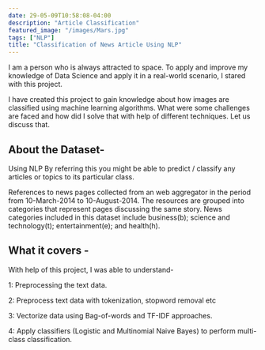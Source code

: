 ```yaml
---
date: 29-05-09T10:58:08-04:00
description: "Article Classification"
featured_image: "/images/Mars.jpg"
tags: ["NLP"]
title: "Classification of News Article Using NLP"
---
```

I am a person who is always attracted to space. To apply and improve my knowledge of Data Science and apply it in a real-world scenario, I stared with this project.

I have created this project to gain knowledge about how images are classified using machine learning algorithms. What were some challenges are faced and how did I solve that with help of different techniques. Let us discuss that.

## About the Dataset-
Using NLP By referring this you might be able to predict / classify any articles or topics to its particular class.

References to news pages collected from an web aggregator in the period from 10-March-2014 to 10-August-2014. The resources are grouped into categories that represent pages discussing the same story. News categories included in this dataset include business(b); science and technology(t); entertainment(e); and health(h).
## What it covers -
With help of this project, I was able to understand-

1: Preprocessing the text data.

2: Preprocess text data with tokenization, stopword removal etc

3: Vectorize data using Bag-of-words and TF-IDF approaches.

4: Apply classifiers (Logistic and Multinomial Naive Bayes) to perform multi-class classification.
